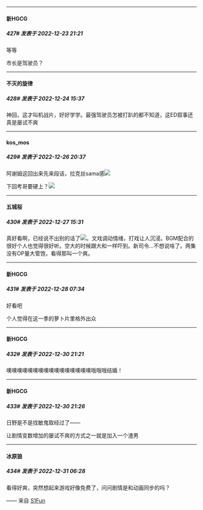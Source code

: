

*****

####  新HGCG  
##### 427#       发表于 2022-12-23 21:21

等等

市长是驾驶员？



*****

####  不灭的旋律  
##### 428#       发表于 2022-12-24 15:37

神回，这才叫机战片，好好学学。最强驾驶员怎被打趴的都不知道，这ED叙事还真是屡试不爽



*****

####  kos_mos  
##### 429#       发表于 2022-12-26 20:37

阿谢姆这回出来先来段话，拉克丝sama感<img src="https://static.saraba1st.com/image/smiley/face2017/066.png" referrerpolicy="no-referrer">

下回考哥要硬上？<img src="https://static.saraba1st.com/image/smiley/face2017/037.png" referrerpolicy="no-referrer">



*****

####  五城桜  
##### 430#       发表于 2022-12-27 15:31

真好看啊，已经说不出别的话了<img src="https://static.saraba1st.com/image/smiley/face2017/139.png" referrerpolicy="no-referrer">。文戏调动情绪，打戏让人沉浸。BGM配合的很好个人也觉得很好听。空大的时候跟大和一样吓到。新司令…不想说啥了。两集没有OP量大管饱，看得那叫一个爽。



*****

####  新HGCG  
##### 431#       发表于 2022-12-28 07:34

好看吧

个人觉得在这一季的萝卜片里格外出众



*****

####  新HGCG  
##### 432#       发表于 2022-12-30 21:21

噢噢噢噢噢噢噢噢噢噢噢噢噢噢噢噢哦哦哦结婚！

*****

####  新HGCG  
##### 433#       发表于 2022-12-30 21:26

日野是不是找敏鬼取经过了——

让剧情变数增加的屡试不爽的方式之一就是加入一个渣男



*****

####  冰原狼  
##### 434#       发表于 2022-12-31 06:28

看得好爽，突然想起来游戏好像免费了，问问剧情是和动画同步的吗？

—— 来自 [S1Fun](https://s1fun.koalcat.com)

